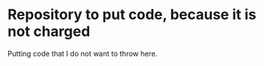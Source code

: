 # Repository to put code, because it is not charged

Putting code that I do not want to throw here.
